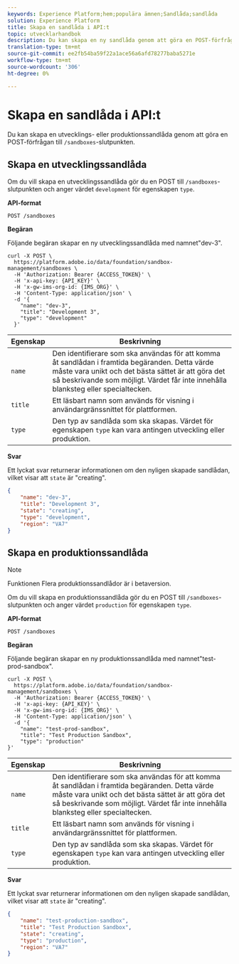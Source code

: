 ```yaml
---
keywords: Experience Platform;hem;populära ämnen;Sandlåda;sandlåda
solution: Experience Platform
title: Skapa en sandlåda i API:t
topic: utvecklarhandbok
description: Du kan skapa en ny sandlåda genom att göra en POST-förfrågan till slutpunkten "/sandbox".
translation-type: tm+mt
source-git-commit: ee2fb54ba59f22a1ace56a6afd78277baba5271e
workflow-type: tm+mt
source-wordcount: '306'
ht-degree: 0%

---
```



# Skapa en sandlåda i API:t

Du kan skapa en utvecklings- eller produktionssandlåda genom att göra en POST-förfrågan till `/sandboxes`-slutpunkten.

## Skapa en utvecklingssandlåda

Om du vill skapa en utvecklingssandlåda gör du en POST till `/sandboxes`-slutpunkten och anger värdet `development` för egenskapen `type`.

**API-format**

```http
POST /sandboxes
```

**Begäran**

Följande begäran skapar en ny utvecklingssandlåda med namnet&quot;dev-3&quot;.

```shell
curl -X POST \
  https://platform.adobe.io/data/foundation/sandbox-management/sandboxes \
  -H 'Authorization: Bearer {ACCESS_TOKEN}' \
  -H 'x-api-key: {API_KEY}' \
  -H 'x-gw-ims-org-id: {IMS_ORG}' \
  -H 'Content-Type: application/json' \
  -d '{
    "name": "dev-3",
    "title": "Development 3",
    "type": "development"
  }'
```

| Egenskap | Beskrivning |
| --- | --- |
| `name` | Den identifierare som ska användas för att komma åt sandlådan i framtida begäranden. Detta värde måste vara unikt och det bästa sättet är att göra det så beskrivande som möjligt. Värdet får inte innehålla blanksteg eller specialtecken. |
| `title` | Ett läsbart namn som används för visning i användargränssnittet för plattformen. |
| `type` | Den typ av sandlåda som ska skapas. Värdet för egenskapen `type` kan vara antingen utveckling eller produktion. |

**Svar**

Ett lyckat svar returnerar informationen om den nyligen skapade sandlådan, vilket visar att `state` är &quot;creating&quot;.

```json
{
    "name": "dev-3",
    "title": "Development 3",
    "state": "creating",
    "type": "development",
    "region": "VA7"
}
```

## Skapa en produktionssandlåda

>[!NOTE]
>
>Funktionen Flera produktionssandlådor är i betaversion.

Om du vill skapa en produktionssandlåda gör du en POST till `/sandboxes`-slutpunkten och anger värdet `production` för egenskapen `type`.

**API-format**

```http
POST /sandboxes
```

**Begäran**

Följande begäran skapar en ny produktionssandlåda med namnet&quot;test-prod-sandbox&quot;.

```shell
curl -X POST \
  https://platform.adobe.io/data/foundation/sandbox-management/sandboxes \
  -H 'Authorization: Bearer {ACCESS_TOKEN}' \
  -H 'x-api-key: {API_KEY}' \
  -H 'x-gw-ims-org-id: {IMS_ORG}' \
  -H 'Content-Type: application/json' \
  -d '{
    "name": "test-prod-sandbox",
    "title": "Test Production Sandbox",
    "type": "production"
}'
```

| Egenskap | Beskrivning |
| --- | --- |
| `name` | Den identifierare som ska användas för att komma åt sandlådan i framtida begäranden. Detta värde måste vara unikt och det bästa sättet är att göra det så beskrivande som möjligt. Värdet får inte innehålla blanksteg eller specialtecken. |
| `title` | Ett läsbart namn som används för visning i användargränssnittet för plattformen. |
| `type` | Den typ av sandlåda som ska skapas. Värdet för egenskapen `type` kan vara antingen utveckling eller produktion. |

**Svar**

Ett lyckat svar returnerar informationen om den nyligen skapade sandlådan, vilket visar att `state` är &quot;creating&quot;.

```json
{
    "name": "test-production-sandbox",
    "title": "Test Production Sandbox",
    "state": "creating",
    "type": "production",
    "region": "VA7"
}
```
